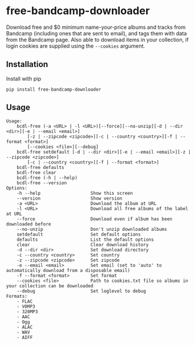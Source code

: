# free-bandcamp-downloader

Download free and $0 minimum name-your-price albums and tracks from Bandcamp (including ones that are sent to email), 
and tags them with data from the Bandcamp page. Also able to download items in your collection, if login cookies are
supplied using the `--cookies` argument.

## Installation

Install with pip
```
pip install free-bandcamp-downloader
```

## Usage

```
Usage:
    bcdl-free (-a <URL> | -l <URL>)[--force][--no-unzip][-d | --dir <dir>][-e | --email <email>]
        [-z | --zipcode <zipcode>][-c | --country <country>][-f | --format <format>]
        [--cookies <file>][--debug]
    bcdl-free setdefault [-d | --dir <dir>][-e | --email <email>][-z | --zipcode <zipcode>]
        [-c | --country <country>][-f | --format <format>]
    bcdl-free defaults
    bcdl-free clear
    bcdl-free (-h | --help)
    bcdl-free --version
Options:
    -h --help                   Show this screen
    --version                   Show version
    -a <URL>                    Download the album at URL
    -l <URL>                    Download all free albums of the label at URL
    --force                     Download even if album has been downloaded before
    --no-unzip                  Don't unzip downloaded albums
    setdefault                  Set default options
    defaults                    List the default options
    clear                       Clear download history
    -d --dir <dir>              Set download directory
    -c --country <country>      Set country
    -z --zipcode <zipcode>      Set zipcode
    -e --email <email>          Set email (set to 'auto' to automatically download from a disposable email)
    -f --format <format>        Set format
    --cookies <file>            Path to cookies.txt file so albums in your collection can be downloaded
    --debug                     Set loglevel to debug
Formats:
    - FLAC
    - V0MP3
    - 320MP3
    - AAC
    - Ogg
    - ALAC
    - WAV
    - AIFF
```
